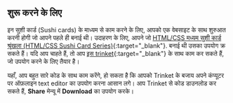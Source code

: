 ## शुरू करने के लिए

इन सुशी कार्ड (Sushi cards) के माध्यम से काम करने के लिए, आपको एक वेबसाइट के साथ शुरुआत करनी होगी जो आपने पहले ही बनाई थी। उदाहरण के लिए, आपने जो [HTML/CSS मध्यम सुशी कार्ड श्रृंखला (HTML/CSS Sushi Card Series)](https://projects.raspberrypi.org/hi-IN/projects/cd-intermediate-html-css-sushi){:target="_blank"}. बनाई थी उसका उपयोग क्र सकते हैं। यदि आप चाहते हैं, तो आप [इस trinket](http://dojo.soy/se-html3-start){:target="_blank"} के साथ काम कर सकते हैं, जो उपयोग करने के लिए तैयार है।

यहाँ, आप बहुत सारे कोड के साथ काम करेंगे, हो सकता है कि आपको Trinket के बजाय अपने कंप्यूटर पर ऑफ़लाइन text editor का उपयोग करना आसान लगे। आप Trinket से कोड डाउनलोड कर सकते हैं, **Share** मेन्यू में **Download** का उपयोग करके।


